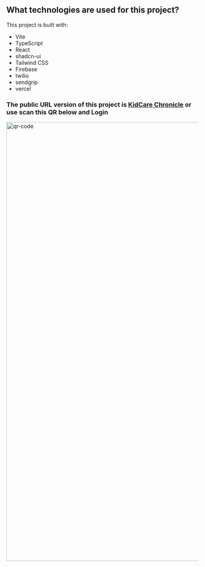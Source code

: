 ## What technologies are used for this project?

This project is built with:

- Vite
- TypeScript
- React
- shadcn-ui
- Tailwind CSS
- Firebase
- twilio
- sendgrip
- vercel
  
<h3>The public URL version of this project is <a href="https://immunization-tracker-966d8.web.app/">KidCare Chronicle</a> or use scan this QR below and Login 
</h3>
<centre>
  <img width="1148" height="1148" alt="qr-code" src="https://github.com/user-attachments/assets/7467d12a-8150-4448-8a60-4b352c18c640" />
</centre>
